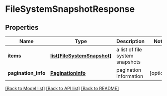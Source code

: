 # FileSystemSnapshotResponse

## Properties
Name | Type | Description | Notes
------------ | ------------- | ------------- | -------------
**items** | [**list[FileSystemSnapshot]**](FileSystemSnapshot.md) | a list of file system snapshots |
**pagination_info** | [**PaginationInfo**](PaginationInfo.md) | pagination information | [optional]

[[Back to Model list]](README.md#documentation-for-models) [[Back to API list]](README.md#documentation-for-api-endpoints) [[Back to README]](README.md)


